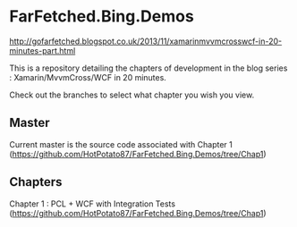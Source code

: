 FarFetched.Bing.Demos
=====================

http://gofarfetched.blogspot.co.uk/2013/11/xamarinmvvmcrosswcf-in-20-minutes-part.html

This is a repository detailing the chapters of development in the blog series : Xamarin/MvvmCross/WCF in 20 minutes.

Check out the branches to select what chapter you wish you view.

Master 
---------
Current master is the source code associated with Chapter 1 (https://github.com/HotPotato87/FarFetched.Bing.Demos/tree/Chap1)

Chapters
-----------------------------
Chapter 1 : PCL + WCF with Integration Tests (https://github.com/HotPotato87/FarFetched.Bing.Demos/tree/Chap1)

